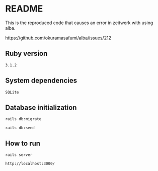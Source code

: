# README

This is the reproduced code that causes an error in zeitwerk with using alba. 

https://github.com/okuramasafumi/alba/issues/212

## Ruby version

``` 3.1.2 ```

## System dependencies


 ``` SQLite ```


## Database initialization

```
rails db:migrate
```

```
rails db:seed
```

## How to run

```
rails server
```

```
http://localhost:3000/
```
